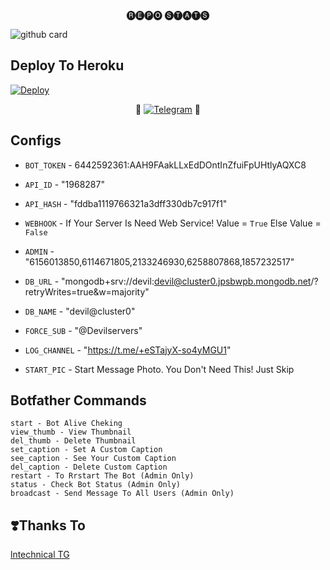 
<p align="center"> 🅡🅔🅟🅞 🅢🅣🅐🅣🅢 </p>


![github card](https://github-readme-stats.vercel.app/api/pin/?usernameDarkksoul&repo=PYRO-RENAME-BOT&theme=dark) 

## Deploy To Heroku

<a href="https://heroku.com/deploy?template=https://github.com/Darkksoul/PYRO-RENAME-BOT"><img src="https://www.herokucdn.com/deploy/button.svg" alt="Deploy"></a>

<p align="center">
🤖 <a href="https://t.me/reenamrbot"><img title="Telegram" src="https://img.shields.io/static/v1?label=Rename+bot&message=BOT&color=blue-green"></a> 🤖
</p>


## Configs 

* `BOT_TOKEN`  - 6442592361:AAH9FAakLLxEdDOntInZfuiFpUHtlyAQXC8

* `API_ID` - "1968287"

* `API_HASH` - "fddba1119766321a3dff330db7c917f1"

* `WEBHOOK` - If Your Server Is Need Web Service! Value = `True` Else Value = `False`

* `ADMIN` -  "6156013850,6114671805,2133246930,6258807868,1857232517"

* `DB_URL`  - "mongodb+srv://devil:devil@cluster0.jpsbwpb.mongodb.net/?retryWrites=true&w=majority"

* `DB_NAME`  - "devil@cluster0"

* `FORCE_SUB` - "@Devilservers"

* `LOG_CHANNEL` - "https://t.me/+eSTajyX-so4yMGU1"

* `START_PIC` - Start Message Photo. You Don't Need This! Just Skip

## Botfather Commands
```
start - Bot Alive Cheking
view_thumb - View Thumbnail
del_thumb - Delete Thumbnail
set_caption - Set A Custom Caption
see_caption - See Your Custom Caption
del_caption - Delete Custom Caption
restart - To Rrstart The Bot (Admin Only)
status - Check Bot Status (Admin Only)
broadcast - Send Message To All Users (Admin Only)
```
## ❣️Thanks To

<a href="https://t.me/Devilservers">
   <p> lntechnical TG</p>
  </a>




